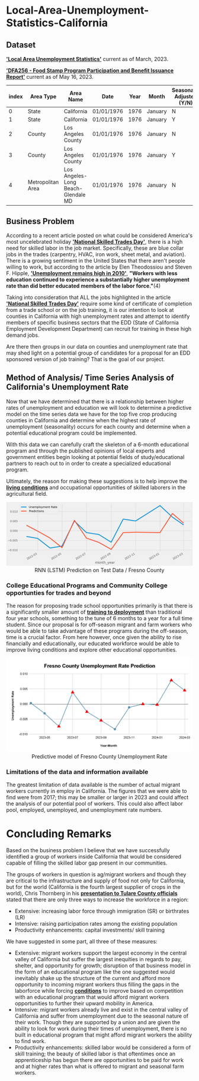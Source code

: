 # Local-Area-Unemployment-Statistics-California

## Dataset 

__['Local Area Unemployment Statistics'](https://data.ca.gov/dataset/local-area-unemployment-statistics-laus)__  current as of March, 2023. <br> 

__['DFA256 - Food Stamp Program Participation and Benefit Issuance Report'](https://data.ca.gov/dataset/dfa256-food-stamp-program-participation-and-benefit-issuance-report)__ current as of May 16, 2023. 
<br>

|index|Area Type|Area Name|Date|Year|Month|Seasonally Adjusted \(Y/N\)|Status \(Preliminary / Final\)|Labor Force|Employment|Unemployment|Unemployment Rate|
|---|---|---|---|---|---|---|---|---|---|---|---|
|0|State|California|01/01/1976|1976|January|N|Final|9672362|8668016|1004346|0\.104|
|1|State|California|01/01/1976|1976|January|Y|Final|9774280|8875685|898595|0\.092|
|2|County|Los Angeles County|01/01/1976|1976|January|N|Final|3364151|3040058|324093|0\.096|
|3|County|Los Angeles County|01/01/1976|1976|January|Y|Final|3381856|3081806|300050|0\.089|
|4|Metropolitan Area|Los Angeles-Long Beach-Glendale MD|01/01/1976|1976|January|N|Final|3364151|3040058|324093|0\.096|

## Business Problem

According to a recent article posted on what could be considered America's most uncelebrated holiday __['National Skilled Trades Day'](https://gvwire.com/2023/05/02/on-national-skilled-trades-day-americas-labor-shortage-looms/)__, there is a high need for skilled labor in the job market. Specifically, these are blue collar jobs in the trades (carpentry, HVAC, iron work, sheet metal, and aviation). There is a growing sentiment in the United States that there aren't people willing to work, but according to the article by Elen  Theodossiou and Steven F. Hipple, __['Unemployment remains high in 2010'](https://www.bls.gov/opub/mlr/2011/03/art1full.pdf)__, __"Workers with less education continued to experience a substantially higher unemployment rate than did better educated members of the labor force."__(4)
<br> 

Taking into consideration that ALL the jobs highlighted in the article __['National Skilled Trades Day'](https://gvwire.com/2023/05/02/on-national-skilled-trades-day-americas-labor-shortage-looms/)__ require some kind of certificate of completion from a trade school or on the job training, it is our intention to look at counties in California with high unemployment rates and attempt to identify members of specific business sectors that the EDD (State of California Employment Development Department) can recruit for training in these high demand jobs. 
<br>

Are there then groups in our data on counties and unemployment rate that may shed light on a potential group of candidates for a proposal for an EDD sponsored version of job training? That is the goal of our project. 
<br>

## Method of Analysis/ Time Series Analysis of California's Unemployment Rate

Now that we have determined that there is a relationship between higher rates of unemployment and education we will look to determine a predictive model on the time series data we have for the top five crop producing counties in California and determine when the highest rate of unemployment (seasonality) occurs for each county and determine when a potential educational program could be implemented. <br>

With this data we can carefully craft the skeleton of a 6-month educational program and through the published opinions of local experts and government entities begin looking at potential fields of study/educational partners to reach out to in order to create a specialized educational program. <br> 

Ultimately, the reason for making these suggestions is to help improve the __[living conditions](https://www.hcd.ca.gov/planning-and-community-development/housing-elements/building-blocks/farmworkers)__ and occupational opportunities of skilled laborers in the agricultural field. <br> 

<center><img src = 'pics/fresno_best_model.png'></center>
<center>RNN (LSTM) Prediction on Test Data / Fresno County</center>

### College Educational Programs and Community College opportunties for trades and beyond

The reason for proposing trade school opportunities primarily is that there is a significantly smaller amount of __[training to deployment](https://toptrade.school/how-long-does-trade-school-take/)__ than traditional four year schools, something to the tune of 6 months to a year for a full time student. Since our proposal is for off-season migrant and farm workers who would be able to take advantage of these programs during the off-season, time is a crucial factor. From here however, once given the ability to rise financially and educationally, our educated workforce would be able to improve living conditions and explore other educational opportunities.   
 
<center><img src = 'pics/fresno_county_unemployment.png'></center>
<center>Predictive model of Fresno County Unemployment Rate</center>

### Limitations of the data and information available

The greatest limitation of data available is the number of actual migrant workers currently in employ in California. The figures that we were able to find were from 2017; this may be smaller or larger in 2023 and could affect the analysis of our potential pool of workers. This could also affect labor pool, employed, unemployed, and unemployment rate numbers. 

# Concluding Remarks

Based on the business problem I believe that we have successfully identified a group of workers inside California that would be considered capable of filling the skilled labor gap present in our communities. <br>

The groups of workers in question is ag/migrant workers and though they are critical to the infrastructure and supply of food not only for California, but for the world (California is the fourth largest supplier of crops in the world), Chris Thornberg in his __[presentation to Tulare County officials](https://thesungazette.com/article/news/2022/02/22/economist-chris-thornberg-tells-tulare-county-to-focus-on-workers-workers-workers/)__ stated that there are only three ways to increase the workforce in a region: <br> 

- Extensive: increasing labor force through immigration (SR) or birthrates (LR) 
- Intensive: raising participation rates among the existing population
- Productivity enhancements: capital investments/ skill training<br> 

We have suggested in some part, all three of these measures: <br> 

- Extensive: migrant workers support the largest economy in the central valley of California but suffer the largest inequities in regards to pay, shelter, and opportunity for growth; disruption of that business model in the form of an educational program like the one suggested would inevitably shake up the structure of the current and afford more opportunity to incoming migrant workers thus filling the gaps in the laborforce while forcing __[conditions](https://calmatters.org/california-divide/2023/02/farmworkers-conditions-california-report/)__ to improve based on competition with an educational program that would afford migrant workers opportunities to further their upward mobility in America. 
- Intensive: migrant workers already live and exist in the central valley of California and suffer from unemployment due to the seasonal nature of their work. Though they are supported by a union and are given the ability to look for work during their times of unemployment, there is no built in educational program that might afford migrant workers the ability to find work. 
- Productivity enhancements: skilled labor would be considered a form of skill training; the beauty of skilled labor is that oftentimes once an apprenticeship has begun there are opportunities to be paid for work and at higher rates than what is offered to migrant and seasonal farm workers. 


